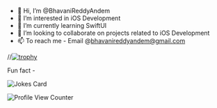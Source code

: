 - 👋 Hi, I’m @BhavaniReddyAndem
- 👀 I’m interested in iOS Development
- 🌱 I’m currently learning SwiftUI
- 💞️ I’m looking to collaborate on projects related to iOS Development
- 📫 To reach me - Email @bhavanireddyandem@gmail.com

//[![trophy](https://github-profile-trophy.vercel.app/?username=BhavaniReddyAndem)](https://github.com/BhavaniReddyAndem/github-profile-trophy)


Fun fact  -  


![Jokes Card](https://readme-jokes.vercel.app/api)



![Profile View Counter](https://komarev.com/ghpvc/?username=BhavaniReddyAndem)



